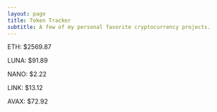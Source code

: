 ```yaml
---
layout: page
title: Token Tracker
subtitle: A few of my personal favorite cryptocurrency projects.
---
```


<!--BEGINCRYPTOINPUT-->
ETH: $2569.87

LUNA: $91.89

NANO: $2.22

LINK: $13.12

AVAX: $72.92

<!--ENDCRYPTOINPUT-->
